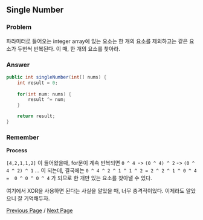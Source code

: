 ## Single Number

### Problem

파라미터로 들어오는 integer array에 있는 요소는 한 개의 요소를 제외하고는 같은 요소가 두번씩 반복된다. 이 때, 한 개의 요소를 찾아라.

### Answer

```java
public int singleNumber(int[] nums) {
    int result = 0;
    
    for(int num: nums) {
        result ^= num;
    }

    return result;
}
```

### Remember

**Process**

`[4,2,1,1,2]` 이 들어왔을때, for문이 계속 반복되면 
`0 ^ 4 `-> `(0 ^ 4) ^ 2` -> `(0 ^ 4 ^ 2) ^ 1` ... 이 되는데,
결국에는 `0 ^ 4 ^ 2 ^ 1 ^ 1 ^ 2 = 2 ^ 2 ^ 1 ^ 0 ^ 4 =  0 ^ 0 ^ 0 ^ 4` 가 되므로
한 개만 있는 요소를 찾아낼 수 있다.

여기에서 XOR을 사용하면 된다는 사실을 알았을 때, 너무 충격적이었다. 이제라도 알았으니 잘 기억해두자.

[Previous Page](./20210508) / [Next Page](./20210515)